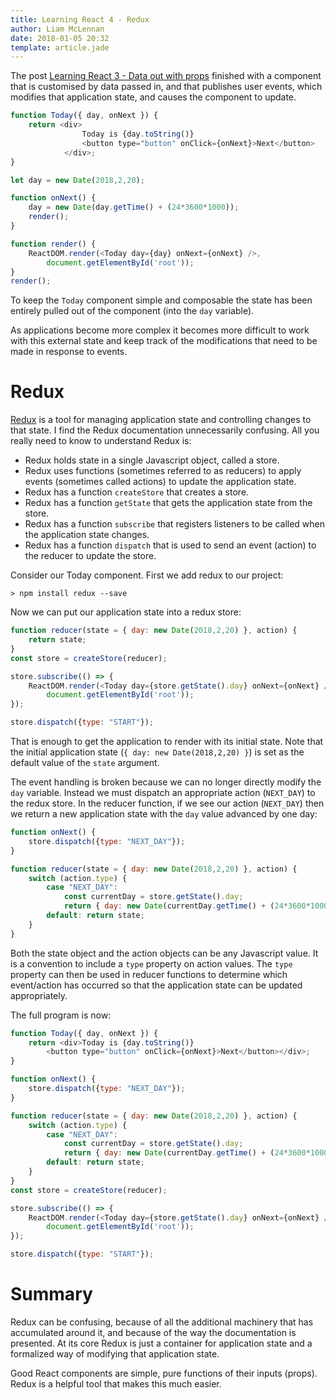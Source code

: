 ```yaml
---
title: Learning React 4 - Redux
author: Liam McLennan
date: 2018-01-05 20:32
template: article.jade
---
```


The post [Learning React 3 - Data out with props](/articles/2018-01-03-react-3-data-out/) finished with a 
component that is customised by data passed in, and that publishes user events, which modifies that application state, and causes the component to update. 

```javascript
function Today({ day, onNext }) {
    return <div>
                Today is {day.toString()}
                <button type="button" onClick={onNext}>Next</button>
            </div>;
}

let day = new Date(2018,2,20);

function onNext() {
    day = new Date(day.getTime() + (24*3600*1000)); 
    render();
}

function render() {
    ReactDOM.render(<Today day={day} onNext={onNext} />, 
        document.getElementById('root'));
}
render();
```

To keep the `Today` component simple and composable the state has been entirely pulled out of the component (into the `day` variable).

As applications become more complex it becomes more difficult to work with this external state and keep track of the modifications that need to be made in response to events. 

Redux
====

[Redux](https://redux.js.org/docs/introduction/) is a tool for managing application state and controlling changes to that state. I find the Redux documentation unnecessarily confusing. All you really need to know to understand Redux is:

* Redux holds state in a single Javascript object, called a store.
* Redux uses functions (sometimes referred to as reducers) to apply events (sometimes called actions) to update the application state. 
* Redux has a function `createStore` that creates a store.
* Redux has a function `getState` that gets the application state from the store.
* Redux has a function `subscribe` that registers listeners to be called when the application state changes. 
* Redux has a function `dispatch` that is used to send an event (action) to the reducer to update the store.

Consider our Today component. First we add redux to our project:

```
> npm install redux --save
```

Now we can put our application state into a redux store:

```javascript 
function reducer(state = { day: new Date(2018,2,20) }, action) {
    return state;
}
const store = createStore(reducer);

store.subscribe(() => {
    ReactDOM.render(<Today day={store.getState().day} onNext={onNext} />, 
        document.getElementById('root'));
});

store.dispatch({type: "START"});
```

That is enough to get the application to render with its initial state. Note that the initial application state (`{ day: new Date(2018,2,20) }`) is set as the default value of the `state` argument. 

The event handling is broken because we can no longer directly modify the `day` variable. Instead we must dispatch an appropriate action (`NEXT_DAY`) to the redux store. In the reducer function, if we see our action (`NEXT_DAY`) then we return a new application state with the `day` value advanced by one day:

```javascript 
function onNext() {
    store.dispatch({type: "NEXT_DAY"});
}

function reducer(state = { day: new Date(2018,2,20) }, action) {
    switch (action.type) {
        case "NEXT_DAY":
            const currentDay = store.getState().day;
            return { day: new Date(currentDay.getTime() + (24*3600*1000))};
        default: return state;
    }
}
```

Both the state object and the action objects can be any Javascript value. It is a convention to include a `type` property on action values. The `type` property can then be used in reducer functions to determine which event/action has occurred so that the application state can be updated appropriately. 

The full program is now:

```javascript
function Today({ day, onNext }) {
    return <div>Today is {day.toString()}
        <button type="button" onClick={onNext}>Next</button></div>;
}

function onNext() {
    store.dispatch({type: "NEXT_DAY"});
}

function reducer(state = { day: new Date(2018,2,20) }, action) {
    switch (action.type) {
        case "NEXT_DAY":
            const currentDay = store.getState().day;
            return { day: new Date(currentDay.getTime() + (24*3600*1000))};
        default: return state;
    }
}
const store = createStore(reducer);

store.subscribe(() => {
    ReactDOM.render(<Today day={store.getState().day} onNext={onNext} />, 
        document.getElementById('root'));
});

store.dispatch({type: "START"});
```

Summary
=======

Redux can be confusing, because of all the additional machinery that has accumulated around it, and because of the way the documentation is presented. At its core Redux is just a container for application state and a formalized way of modifying that application state.

Good React components are simple, pure functions of their inputs (props). Redux is a helpful tool that makes this much easier.